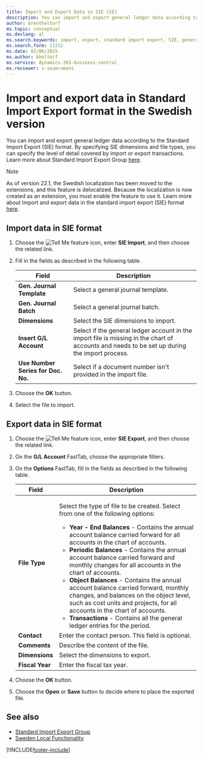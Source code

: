 ```yaml
---
title: Import and Export Data in SIE [SE]
description: You can import and export general ledger data according to the standard import export (SIE) format explained in this article.
author: brentholtorf
ms.topic: conceptual
ms.devlang: al
ms.search.keywords: import, export, standard import export, SIE, general ledger data
ms.search.form: 11212
ms.date: 02/06/2025
ms.author: bholtorf
ms.service: dynamics-365-business-central
ms.reviewer: v-soumramani
---
```


# Import and export data in Standard Import Export format in the Swedish version

You can import and export general ledger data according to the Standard Import Export (SIE) format. By specifying SIE dimensions and file types, you can specify the level of detail covered by import or export transactions. Learn more about Standard Import Export Group [here](https://go.microsoft.com/fwlink/?LinkID=164870&clcid=0x41d).  

> [!NOTE]
> As of version 22.1, the Swedish localization has been moved to the extensions, and this feature is delocalized. Because the localization is now created as an extension, you must enable the feature to use it. Learn more about Import and export data in the standard import export (SIE) format [here](how-to-use-sie-audit-files-export.md).

## Import data in SIE format  

1. Choose the ![Tell Me feature](../../media/ui-search/search_small.png "Tell me what you want to do") icon, enter **SIE Import**, and then choose the related link.  
1. Fill in the fields as described in the following table.  

    |Field|Description|  
    |---------------------------------|---------------------------------------|  
    |**Gen. Journal Template**|Select a general journal template.|  
    |**Gen. Journal Batch**|Select a general journal batch.|  
    |**Dimensions**|Select the SIE dimensions to import.|  
    |**Insert G/L Account**|Select if the general ledger account in the import file is missing in the chart of accounts and needs to be set up during the import process.|  
    |**Use Number Series for Doc. No.**|Select if a document number isn't provided in the import file.|  

1. Choose the **OK** button.
1. Select the file to import.  

## Export data in SIE format  

1. Choose the ![Tell Me feature](../../media/ui-search/search_small.png "Tell me what you want to do") icon, enter **SIE Export**, and then choose the related link.  
1. On the **G/L Account** FastTab, choose the appropriate filters.  
1. On the **Options** FastTab, fill in the fields as described in the following table.  

    |Field|Description|  
    |---------------------------------|---------------------------------------|  
    |**File Type**|<p>Select the type of file to be created. Select from one of the following options:</p><ul><li>**Year - End Balances** - Contains the annual account balance carried forward for all accounts in the chart of accounts.</li><li>**Periodic Balances** - Contains the annual account balance carried forward and monthly changes for all accounts in the chart of accounts.</li><li>**Object Balances** - Contains the annual account balance carried forward, monthly changes, and balances on the object level, such as cost units and projects, for all accounts in the chart of accounts.</li><li>**Transactions** - Contains all the general ledger entries for the period.</li></ul>|  
    |**Contact**|Enter the contact person. This field is optional.|  
    |**Comments**|Describe the content of the file.|  
    |**Dimensions**|Select the dimensions to export.|  
    |**Fiscal Year**|Enter the fiscal tax year.|

1. Choose the **OK** button.
1. Choose the **Open** or **Save** button to decide where to place the exported file.

## See also

- [Standard Import Export Group](https://go.microsoft.com/fwlink/?LinkID=164870&clcid=0x41d)   
- [Sweden Local Functionality](sweden-local-functionality.md)

[!INCLUDE[footer-include](../../includes/footer-banner.md)]

